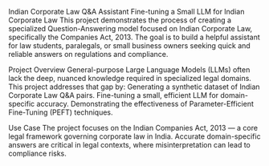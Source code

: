 Indian Corporate Law Q&A Assistant
Fine-tuning a Small LLM for Indian Corporate Law
This project demonstrates the process of creating a specialized Question-Answering model focused on Indian Corporate Law, specifically the Companies Act, 2013.
The goal is to build a helpful assistant for law students, paralegals, or small business owners seeking quick and reliable answers on regulations and compliance.

Project Overview
General-purpose Large Language Models (LLMs) often lack the deep, nuanced knowledge required in specialized legal domains.
This project addresses that gap by:
Generating a synthetic dataset of Indian Corporate Law Q&A pairs.
Fine-tuning a small, efficient LLM for domain-specific accuracy.
Demonstrating the effectiveness of Parameter-Efficient Fine-Tuning (PEFT) techniques.

Use Case
The project focuses on the Indian Companies Act, 2013 — a core legal framework governing corporate law in India.
Accurate domain-specific answers are critical in legal contexts, where misinterpretation can lead to compliance risks.
